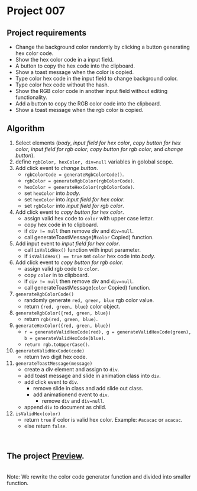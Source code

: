 # Project 007

## Project requirements
- Change the background color randomly by clicking a button generating hex color code.
- Show the hex color code in a input field.
- A button to copy the hex code into the clipboard.
- Show a toast message when the color is copied.
- Type color hex code in the input field to change background color.
- Type color hex code without the hash.
- Show the RGB color code in another input field without editing functionality.
- Add a button to copy the RGB color code into the clipboard.
- Show a toast message when the rgb color is copied.

## Algorithm
1. Select elements (*body*, *input field for hex color*, *copy button for hex color*, *input field for rgb color*, *copy button for rgb color*, and *change button*).
2. define `rgbColor, hexColor, div=null` variables in golobal scope.
3. Add click event to *change button*.
   - `rgbColorCode = generateRgbColorCode()`.
   - `rgbColor = generateRgbColor(rgbColorCode)`.
   - `hexColor = generateHexColor(rgbColorCode)`.
   - set `hexColor` into *body*.
   - set `hexColor` into *input field for hex color*.
   - set `rgbColor` into *input field for rgb color*.
4. Add click event to *copy button for hex color*.
   - assign valid hex code to `color` with upper case lettar.
   - copy hex code in to clipboard.
   - if `div != null` then remove div and `div=null`.
   - call generateToastMessage(#`color` Copied) function.
5. Add input event to *input field for hex color*.
   - call `isValidHex()` function with input parameter.
   - if `isValidHex() == true` set `color` hex code into *body*.
6. Add click event to *copy button for rgb color*.
   - assign valid rgb code to `color`.
   - copy `color` in to clipboard.
   - if `div != null` then remove div and `div=null`.
   - call generateToastMessage(`color` Copied) function.
7. `generateRgbColorCode()`
   - randomly generate `red, green, blue` rgb color value.
   - return `{red, green, blue}` color object.
8. `generateRgbColor({red, green, blue})`
   - return `rgb(red, green, blue)`.
9. `generateHexColor({red, green, blue})`
   - `r = generateValidHexCode(red), g = generateValidHexCode(green), b = generateValidHexCode(blue)`.
   - `return rgb.toUpperCase()`.
10. `generateValidHexCode(code)`
    - return two digit hex code.
7. `generateToastMessage(message)`
   - create a div element and assign to `div`.
   - add toast message and slide in animation class into `div`.
   - add click event to `div`.
     - remove slide in class and add slide out class.
     - add animationend event to `div`.
       - remove `div` and `div=null`.
   - append `div` to document as child.
8. `isValidHex(color)`
   - return `true` if color is valid hex color. Example: `#acacac` or `acacac`.
   - else return `false`.

<br />

## The project [Preview](https://raw.githack.com/StepAsideLiL/js-dom/main/src/project007/index.html).

<br />
Note: We rewrite the color code generator function and divided into smaller function.